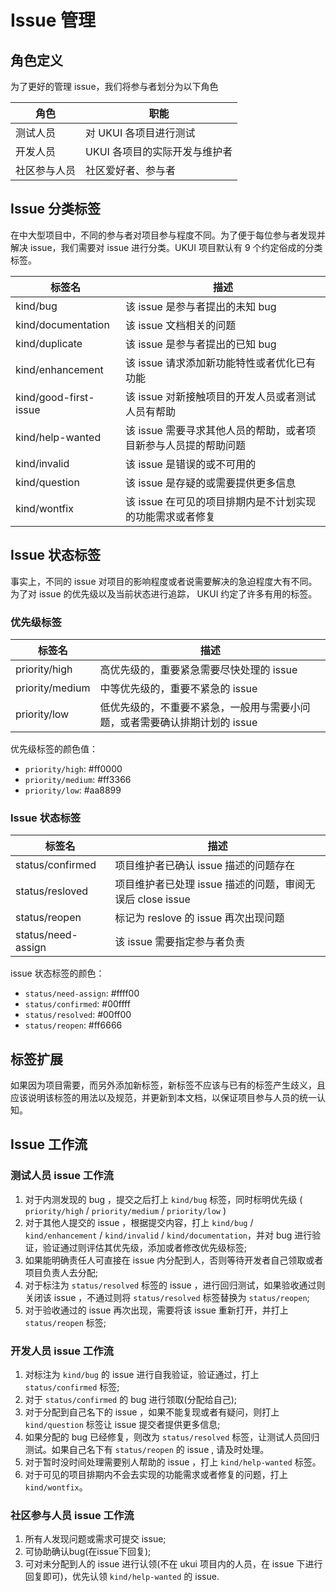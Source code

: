 # Issue 管理

## 角色定义

为了更好的管理 issue，我们将参与者划分为以下角色

| 角色         | 职能                          |
| ------------ | ----------------------------- |
| 测试人员     | 对 UKUI 各项目进行测试        |
| 开发人员     | UKUI 各项目的实际开发与维护者 |
| 社区参与人员 | 社区爱好者、参与者            |

## Issue 分类标签

在中大型项目中，不同的参与者对项目参与程度不同。为了便于每位参与者发现并解决 issue，我们需要对 issue 进行分类。UKUI 项目默认有 9 个约定俗成的分类标签。

| 标签名                | 描述                                                            |
| --------------------- | --------------------------------------------------------------- |
| kind/bug              | 该 issue 是参与者提出的未知 bug                                 |
| kind/documentation    | 该 issue 文档相关的问题                                         |
| kind/duplicate        | 该 issue 是参与者提出的已知 bug                                 |
| kind/enhancement      | 该 issue 请求添加新功能特性或者优化已有功能                     |
| kind/good-first-issue | 该 issue 对新接触项目的开发人员或者测试人员有帮助               |
| kind/help-wanted      | 该 issue 需要寻求其他人员的帮助，或者项目新参与人员提的帮助问题 |
| kind/invalid          | 该 issue 是错误的或不可用的                                     |
| kind/question         | 该 issue 是存疑的或需要提供更多信息                             |
| kind/wontfix          | 该 issue 在可见的项目排期内是不计划实现的功能需求或者修复       |

## Issue 状态标签

事实上，不同的 issue 对项目的影响程度或者说需要解决的急迫程度大有不同。为了对 issue 的优先级以及当前状态进行追踪， UKUI 约定了许多有用的标签。

### 优先级标签

| 标签名          | 描述                                                                         |
| --------------- | ---------------------------------------------------------------------------- |
| priority/high   | 高优先级的，重要紧急需要尽快处理的 issue                                     |
| priority/medium | 中等优先级的，重要不紧急的 issue                                             |
| priority/low    | 低优先级的，不重要不紧急，一般用与需要小问题，或者需要确认排期计划的 issue   |

优先级标签的颜色值：

* `priority/high`: #ff0000
* `priority/medium`: #ff3366
* `priority/low`: #aa8899

### Issue 状态标签

| 标签名             | 描述                                                      |
| ------------------ | --------------------------------------------------------- |
| status/confirmed   | 项目维护者已确认 issue 描述的问题存在                     |
| status/resloved    | 项目维护者已处理 issue 描述的问题，审阅无误后 close issue |
| status/reopen      | 标记为 reslove 的 issue 再次出现问题                      |
| status/need-assign | 该 issue 需要指定参与者负责                               |

issue 状态标签的颜色：

* `status/need-assign`: #ffff00
* `status/confirmed`: #00ffff
* `status/resolved`: #00ff00
* `status/reopen`: #ff6666

## 标签扩展

如果因为项目需要，而另外添加新标签，新标签不应该与已有的标签产生歧义，且应该说明该标签的用法以及规范，并更新到本文档，以保证项目参与人员的统一认知。

## Issue 工作流

### 测试人员 issue 工作流

1. 对于内测发现的 bug ，提交之后打上 `kind/bug` 标签，同时标明优先级 ( `priority/high` / `priority/medium` / `priority/low` )
2. 对于其他人提交的 issue ，根据提交内容，打上 `kind/bug` / `kind/enhancement` / `kind/invalid` / `kind/documentation`，并对 bug 进行验证，验证通过则评估其优先级，添加或者修改优先级标签;
3. 如果能明确责任人可直接在 issue 内分配到人，否则等待开发者自己领取或者项目负责人去分配;
4. 对于标注为 `status/resolved` 标签的 issue ，进行回归测试，如果验收通过则关闭该 issue ，不通过则将 `status/resolved` 标签替换为 `status/reopen`;
5. 对于验收通过的 issue 再次出现，需要将该 issue 重新打开，并打上 `status/reopen` 标签;

### 开发人员 issue 工作流

1. 对标注为 `kind/bug` 的 issue 进行自我验证，验证通过，打上 `status/confirmed` 标签;
2. 对于 `status/confirmed` 的 bug 进行领取(分配给自己);
3. 对于分配到自己名下的 issue ，如果不能复现或者有疑问，则打上 `kind/question` 标签让 issue 提交者提供更多信息;
4. 如果分配的 bug 已经修复，则改为 `status/resolved` 标签，让测试人员回归测试。如果自己名下有 `status/reopen` 的 issue , 请及时处理。
5. 对于暂时没时间处理需要别人帮助的 issue ，打上 `kind/help-wanted` 标签。
6. 对于可见的项目排期内不会去实现的功能需求或者修复的问题，打上 `kind/wontfix`。

### 社区参与人员 issue 工作流

1. 所有人发现问题或需求可提交 issue;
2. 可协助确认bug(在issue下回复);
3. 可对未分配到人的 issue 进行认领(不在 ukui 项目内的人员，在 issue 下进行回复即可)，优先认领 `kind/help-wanted` 的 issue.